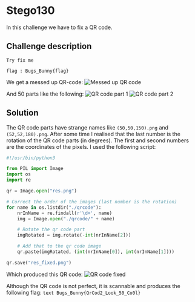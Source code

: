 # Stego130
In this challenge we have to fix a QR code.

## Challenge description
```text
Try fix me

flag : Bugs_Bunny{flag}
```

We get a messed up QR-code:
![Messed up QR code](http://sw1ss.team/images/Bugs_Bunny_CTF_2k17/qr_code_broken.png)

And 50 parts like the following:
![QR code part 1](http://sw1ss.team/images/Bugs_Bunny_CTF_2k17/%2850,50,150%29.png)
![QR code part 2](http://sw1ss.team/images/Bugs_Bunny_CTF_2k17/%2852,52,180%29.png)

## Solution
The QR code parts have strange names like `(50,50,150).png` and `(52,52,180).png`. After some time I realised that the last number is the rotation of the QR code parts (in degrees). The first and second numbers are the coordinates of the pixels. I used the following script:
```python
#!/usr/bin/python3

from PIL import Image
import os
import re

qr = Image.open("res.png")

# Correct the order of the images (last number is the rotation)
for name in os.listdir("./qrcode"):
    nrInName = re.findall(r'\d+', name)
    img = Image.open("./qrcode/" + name)

    # Rotate the qr code part
    imgRotated = img.rotate(-int(nrInName[2]))

    # Add that to the qr code image
    qr.paste(imgRotated, (int(nrInName[0]), int(nrInName[1])))

qr.save("res_fixed.png")
```
Which produced this QR code:
![QR code fixed](http://sw1ss.team/images/Bugs_Bunny_CTF_2k17/qr_code_fixed.png)

Although the QR code is not perfect, it is scannable and produces the following flag:
```text Bugs_Bunny{QrCod2_Look_50_Co0l} ```
